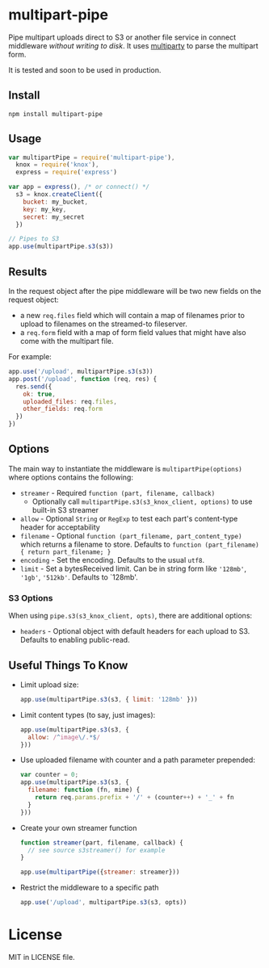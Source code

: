 multipart-pipe
==============

Pipe multipart uploads direct to S3 or another file service in connect middleware _without writing to disk_. It uses [multiparty](https://github.com/superjoe30/node-multiparty) to parse the multipart form.

It is tested and soon to be used in production.

## Install

```
npm install multipart-pipe
```

## Usage

```javascript
var multipartPipe = require('multipart-pipe'),
  knox = require('knox'),
  express = require('express')

var app = express(), /* or connect() */
  s3 = knox.createClient({
    bucket: my_bucket,
    key: my_key,
    secret: my_secret
  })

// Pipes to S3
app.use(multipartPipe.s3(s3))
```

## Results

In the request object after the pipe middleware will be two new fields on the request object:

- a new `req.files` field which will contain a map of filenames prior to upload to filenames on the streamed-to fileserver.
- a `req.form` field with a map of form field values that might have also come with the multipart file.

For example:

```javascript
app.use('/upload', multipartPipe.s3(s3))
app.post('/upload', function (req, res) {
  res.send({
    ok: true,
    uploaded_files: req.files,
    other_fields: req.form
  })
})
```

## Options

The main way to instantiate the middleware is `multipartPipe(options)` where options contains the following:

- `streamer` - Required `function (part, filename, callback)`
  - Optionally call `multipartPipe.s3(s3_knox_client, options)` to use built-in S3 streamer
- `allow` - Optional `String` or `RegExp` to test each part's content-type header for acceptability
- `filename` - Optional `function (part_filename, part_content_type)` which returns a filename to store. Defaults to `function (part_filename) { return part_filename; }`
- `encoding` - Set the encoding. Defaults to the usual `utf8`.
- `limit` - Set a bytesReceived limit. Can be in string form like `'128mb'`, `'1gb'`, `'512kb'`. Defaults to `128mb'.

### S3 Options

When using `pipe.s3(s3_knox_client, opts)`, there are additional options:

- `headers` - Optional object with default headers for each upload to S3. Defaults to enabling public-read.

## Useful Things To Know

- Limit upload size:

    ```javascript
    app.use(multipartPipe.s3(s3, { limit: '128mb' }))
    ```

- Limit content types (to say, just images):

    ```javascript
    app.use(multipartPipe.s3(s3, {
      allow: /^image\/.*$/
    }))
    ```

- Use uploaded filename with counter and a path parameter prepended:

    ```javascript
    var counter = 0;
    app.use(multipartPipe.s3(s3, {
      filename: function (fn, mime) {
        return req.params.prefix + '/' + (counter++) + '_' + fn
      }
    }))
    ```

- Create your own streamer function

    ```javascript
    function streamer(part, filename, callback) {
      // see source s3streamer() for example
    }

    app.use(multipartPipe({streamer: streamer}))
    ```

- Restrict the middleware to a specific path

    ```javascript
    app.use('/upload', multipartPipe.s3(s3, opts))
    ```

# License

MIT in LICENSE file.
